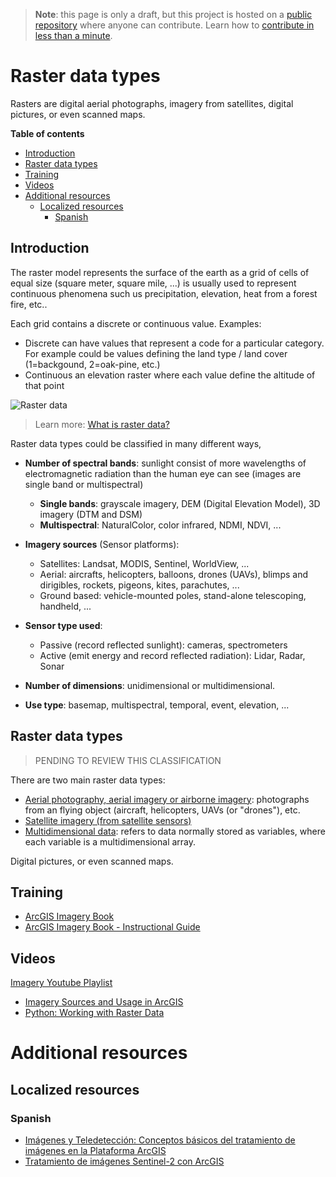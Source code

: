 > **Note**: this page is only a draft, but this project is hosted on a [public repository](https://github.com/hhkaos/awesome-arcgis) where anyone can contribute. Learn how to [contribute in less than a minute](https://github.com/hhkaos/awesome-arcgis/blob/master/CONTRIBUTING.md#contributions).

# Raster data types

Rasters are digital aerial photographs, imagery from satellites, digital pictures, or even scanned maps.

<!-- START doctoc generated TOC please keep comment here to allow auto update -->
<!-- DON'T EDIT THIS SECTION, INSTEAD RE-RUN doctoc TO UPDATE -->
**Table of contents**

  - [Introduction](#introduction)
  - [Raster data types](#raster-data-types)
  - [Training](#training)
  - [Videos](#videos)
- [Additional resources](#additional-resources)
  - [Localized resources](#localized-resources)
    - [Spanish](#spanish)

<!-- END doctoc generated TOC please keep comment here to allow auto update -->

## Introduction

The raster model represents the surface of the earth as a grid of cells of equal size (square meter, square mile, ...) is usually used to represent continuous phenomena such us precipitation, elevation, heat from a forest fire, etc..

Each grid contains a discrete or continuous value. Examples:

* Discrete can have values that represent a code for a particular category. For example could be values defining the land type / land cover (1=backgound, 2=oak-pine, etc.)
* Continuous an elevation raster where each value define the altitude of that point

![Raster data](http://desktop.arcgis.com/en/arcmap/latest/manage-data/raster-and-images/GUID-6754AF39-CDE9-4F9D-8C3A-D59D93059BDD-web.png)

> Learn more: [What is raster data?](http://desktop.arcgis.com/en/arcmap/latest/manage-data/raster-and-images/what-is-raster-data.htm)

Raster data types could be classified in many different ways,

* **Number of spectral bands**: sunlight consist of more wavelengths of electromagnetic radiation than the human eye can see (images are single band or multispectral)
    * **Single bands**: grayscale imagery, DEM (Digital Elevation Model), 3D imagery (DTM and DSM)
    * **Multispectral**: NaturalColor, color infrared, NDMI, NDVI, ...

* **Imagery sources** (Sensor platforms):
    * Satellites: Landsat, MODIS, Sentinel, WorldView, ...
    * Aerial: aircrafts, helicopters, balloons, drones (UAVs), blimps and dirigibles, rockets, pigeons, kites, parachutes, ...
    * Ground based: vehicle-mounted poles, stand-alone telescoping, handheld, ...

* **Sensor type used**:
    * Passive (record reflected sunlight): cameras, spectrometers
    * Active (emit energy and record reflected radiation): Lidar, Radar, Sonar

* **Number of dimensions**: unidimensional or multidimensional.

* **Use type**: basemap, multispectral, temporal, event, elevation, ...

## Raster data types

> PENDING TO REVIEW THIS CLASSIFICATION

There are two main raster data types:

* [Aerial photography, aerial imagery or airborne imagery](./aerial-imagery/README.md): photographs from an flying object (aircraft, helicopters, UAVs (or "drones"), etc.
* [Satellite imagery (from satellite sensors)](./satellite-sensor/README.md)
* [Multidimensional data](./multidimensional/README.md): refers to data normally stored as variables, where each variable is a multidimensional array.

Digital pictures, or even scanned maps.

## Training

* [ArcGIS Imagery Book](https://learn.arcgis.com/en/arcgis-imagery-book)
* [ArcGIS Imagery Book - Instructional Guide](http://downloads.esri.com/LearnArcGIS/pdf/instructional-guide-for-the-arcgis-imagery-book.pdf)

## Videos

[Imagery Youtube Playlist](https://www.youtube.com/playlist?list=PLahIW2YFPQd5uO1xe6QmO2wsQHfWnRs-B)

* [Imagery Sources and Usage in ArcGIS](https://www.youtube.com/watch?v=pnoj24ncZas&t=5s)
* [Python: Working with Raster Data](https://www.youtube.com/watch?v=1jx5uRwLld8&t=2625s)

# Additional resources

## Localized resources

### Spanish

* [Imágenes y Teledetección: Conceptos básicos del tratamiento de imágenes en la Plataforma ArcGIS](https://geogeeks.maps.arcgis.com/apps/Cascade/index.html?appid=5072b8d56cef4f7bb5d24e5d840461da)
* [Tratamiento de imágenes Sentinel-2 con ArcGIS](https://storymaps.arcgis.com/stories/8cf7c8024f6e4eb1bbb1d977bda137cf)

